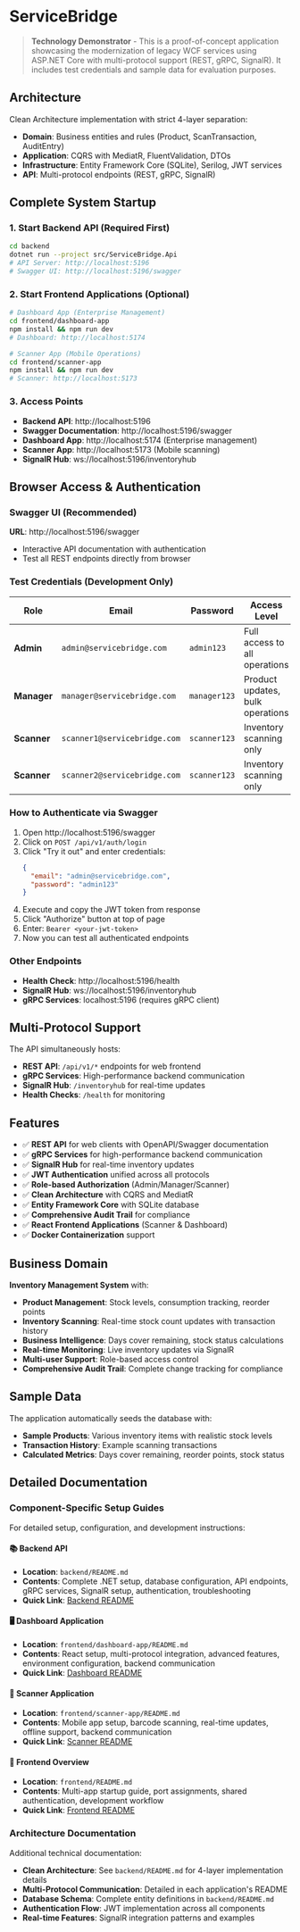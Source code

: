 # ServiceBridge

> **Technology Demonstrator** - This is a proof-of-concept application showcasing the modernization of legacy WCF services using ASP.NET Core with multi-protocol support (REST, gRPC, SignalR). It includes test credentials and sample data for evaluation purposes.

## Architecture

Clean Architecture implementation with strict 4-layer separation:
- **Domain**: Business entities and rules (Product, ScanTransaction, AuditEntry)
- **Application**: CQRS with MediatR, FluentValidation, DTOs
- **Infrastructure**: Entity Framework Core (SQLite), Serilog, JWT services
- **API**: Multi-protocol endpoints (REST, gRPC, SignalR)

## Complete System Startup

### 1. Start Backend API (Required First)
```bash
cd backend
dotnet run --project src/ServiceBridge.Api
# API Server: http://localhost:5196
# Swagger UI: http://localhost:5196/swagger
```

### 2. Start Frontend Applications (Optional)
```bash
# Dashboard App (Enterprise Management)
cd frontend/dashboard-app
npm install && npm run dev
# Dashboard: http://localhost:5174

# Scanner App (Mobile Operations) 
cd frontend/scanner-app
npm install && npm run dev
# Scanner: http://localhost:5173
```

### 3. Access Points
- **Backend API**: http://localhost:5196
- **Swagger Documentation**: http://localhost:5196/swagger
- **Dashboard App**: http://localhost:5174 (Enterprise management)
- **Scanner App**: http://localhost:5173 (Mobile scanning)
- **SignalR Hub**: ws://localhost:5196/inventoryhub

## Browser Access & Authentication

### Swagger UI (Recommended)
**URL**: http://localhost:5196/swagger
- Interactive API documentation with authentication
- Test all REST endpoints directly from browser

### Test Credentials (Development Only)
| Role | Email | Password | Access Level |
|------|-------|----------|--------------|
| **Admin** | `admin@servicebridge.com` | `admin123` | Full access to all operations |
| **Manager** | `manager@servicebridge.com` | `manager123` | Product updates, bulk operations |
| **Scanner** | `scanner1@servicebridge.com` | `scanner123` | Inventory scanning only |
| **Scanner** | `scanner2@servicebridge.com` | `scanner123` | Inventory scanning only |

### How to Authenticate via Swagger
1. Open http://localhost:5196/swagger
2. Click on `POST /api/v1/auth/login`
3. Click "Try it out" and enter credentials:
   ```json
   {
     "email": "admin@servicebridge.com",
     "password": "admin123"
   }
   ```
4. Execute and copy the JWT token from response
5. Click "Authorize" button at top of page
6. Enter: `Bearer <your-jwt-token>`
7. Now you can test all authenticated endpoints

### Other Endpoints
- **Health Check**: http://localhost:5196/health
- **SignalR Hub**: ws://localhost:5196/inventoryhub
- **gRPC Services**: localhost:5196 (requires gRPC client)

## Multi-Protocol Support

The API simultaneously hosts:
- **REST API**: `/api/v1/*` endpoints for web frontend
- **gRPC Services**: High-performance backend communication
- **SignalR Hub**: `/inventoryhub` for real-time updates
- **Health Checks**: `/health` for monitoring

## Features

- ✅ **REST API** for web clients with OpenAPI/Swagger documentation
- ✅ **gRPC Services** for high-performance backend communication  
- ✅ **SignalR Hub** for real-time inventory updates
- ✅ **JWT Authentication** unified across all protocols
- ✅ **Role-based Authorization** (Admin/Manager/Scanner)
- ✅ **Clean Architecture** with CQRS and MediatR
- ✅ **Entity Framework Core** with SQLite database
- ✅ **Comprehensive Audit Trail** for compliance
- ✅ **React Frontend Applications** (Scanner & Dashboard)
- ✅ **Docker Containerization** support

## Business Domain

**Inventory Management System** with:
- **Product Management**: Stock levels, consumption tracking, reorder points
- **Inventory Scanning**: Real-time stock count updates with transaction history
- **Business Intelligence**: Days cover remaining, stock status calculations
- **Real-time Monitoring**: Live inventory updates via SignalR
- **Multi-user Support**: Role-based access control
- **Comprehensive Audit Trail**: Complete change tracking for compliance

## Sample Data

The application automatically seeds the database with:
- **Sample Products**: Various inventory items with realistic stock levels
- **Transaction History**: Example scanning transactions
- **Calculated Metrics**: Days cover remaining, reorder points, stock status

## Detailed Documentation

### Component-Specific Setup Guides

For detailed setup, configuration, and development instructions:

#### 📚 **Backend API**
- **Location**: `backend/README.md`
- **Contents**: Complete .NET setup, database configuration, API endpoints, gRPC services, SignalR setup, authentication, troubleshooting
- **Quick Link**: [Backend README](./backend/README.md)

#### 🖥️ **Dashboard Application**
- **Location**: `frontend/dashboard-app/README.md`
- **Contents**: React setup, multi-protocol integration, advanced features, environment configuration, backend communication
- **Quick Link**: [Dashboard README](./frontend/dashboard-app/README.md)

#### 📱 **Scanner Application**  
- **Location**: `frontend/scanner-app/README.md`
- **Contents**: Mobile app setup, barcode scanning, real-time updates, offline support, backend communication
- **Quick Link**: [Scanner README](./frontend/scanner-app/README.md)

#### 🚀 **Frontend Overview**
- **Location**: `frontend/README.md`
- **Contents**: Multi-app startup guide, port assignments, shared authentication, development workflow
- **Quick Link**: [Frontend README](./frontend/README.md)

### Architecture Documentation

Additional technical documentation:
- **Clean Architecture**: See `backend/README.md` for 4-layer implementation details
- **Multi-Protocol Communication**: Detailed in each application's README
- **Database Schema**: Complete entity definitions in `backend/README.md`
- **Authentication Flow**: JWT implementation across all components
- **Real-time Features**: SignalR integration patterns and examples
